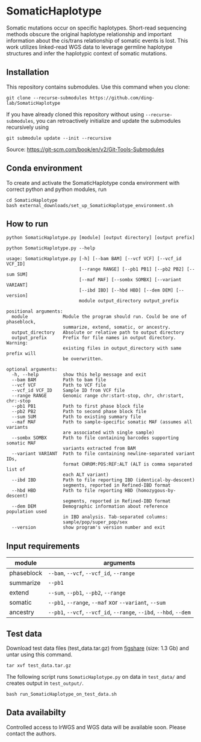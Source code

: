 # SomaticHaplotype

Somatic mutations occur on specific haplotypes. Short-read sequencing methods obscure the original haplotype relationship and important information about the cis/trans relationship of somatic events is lost. This work utilizes linked-read WGS data to leverage germline haplotype structures and infer the haplotypic context of somatic mutations.

## Installation

This repository contains submodules. Use this command when you clone: 

`git clone --recurse-submodules https://github.com/ding-lab/SomaticHaplotype`

If you have already cloned this repository without using `--recurse-submodules`, you can retroactively initialize and update the submodules recursively using

`git submodule update --init --recursive`

Source: https://git-scm.com/book/en/v2/Git-Tools-Submodules

## Conda environment

To create and activate the SomaticHaplotype conda environment with correct python and python modules, run

```
cd SomaticHaplotype
bash external_downloads/set_up_SomaticHaplotype_environment.sh
```

## How to run

```python SomaticHaplotype.py [module] [output directory] [output prefix]```

```
python SomaticHaplotype.py --help

usage: SomaticHaplotype.py [-h] [--bam BAM] [--vcf VCF] [--vcf_id VCF_ID]
                           [--range RANGE] [--pb1 PB1] [--pb2 PB2] [--sum SUM]
                           [--maf MAF] [--sombx SOMBX] [--variant VARIANT]
                           [--ibd IBD] [--hbd HBD] [--dem DEM] [--version]
                           module output_directory output_prefix

positional arguments:
  module             Module the program should run. Could be one of phaseblock,
                     summarize, extend, somatic, or ancestry.
  output_directory   Absolute or relative path to output directory
  output_prefix      Prefix for file names in output directory. Warning:
                     existing files in output_directory with same prefix will
                     be overwritten.

optional arguments:
  -h, --help         show this help message and exit
  --bam BAM          Path to bam file
  --vcf VCF          Path to VCF file
  --vcf_id VCF_ID    Sample ID from VCF file
  --range RANGE      Genomic range chr:start-stop, chr, chr:start, chr:-stop
  --pb1 PB1          Path to first phase block file
  --pb2 PB2          Path to second phase block file
  --sum SUM          Path to existing summary file
  --maf MAF          Path to sample-specific somatic MAF (assumes all variants
                     are associated with single sample)
  --sombx SOMBX      Path to file containing barcodes supporting somatic MAF
                     variants extracted from BAM
  --variant VARIANT  Path to file containing newline-separated variant IDs,
                     format CHROM:POS:REF:ALT (ALT is comma separated list of
                     each ALT variant)
  --ibd IBD          Path to file reporting IBD (identical-by-descent)
                     segments, reported in Refined-IBD format
  --hbd HBD          Path to file reporting HBD (homozygous-by-descent)
                     segments, reported in Refined-IBD format
  --dem DEM          Demographic information about reference population used
                     in IBD analysis. Tab-separated columns:
                     sample/pop/super_pop/sex
  --version          show program's version number and exit
  ```
  
## Input requirements

| module | arguments |
| ------ | --------- |
| phaseblock | `--bam`, `--vcf`, `--vcf_id`, `--range`|
| summarize | `--pb1` |
| extend | `--sum`, `--pb1`, `--pb2`, `--range` |
| somatic | `--pb1`, `--range`, `--maf` xor `--variant`, `--sum` |
| ancestry | `--pb1`, `--vcf`, `--vcf_id`, `--range`, `--ibd`, `--hbd`, `--dem` |

## Test data

Download test data files (test_data.tar.gz) from [figshare](https://figshare.com/articles/dataset/SomaticHaplotype_test_data/12295883) (size: 1.3 Gb) and untar using this command.

```
tar xvf test_data.tar.gz
```

The following script runs `SomaticHaplotype.py` on data in `test_data/` and creates output in `test_output/`.
```
bash run_SomaticHaplotype_on_test_data.sh
```
## Data availabilty

Controlled access to lrWGS and WGS data will be available soon. Please contact the authors.
